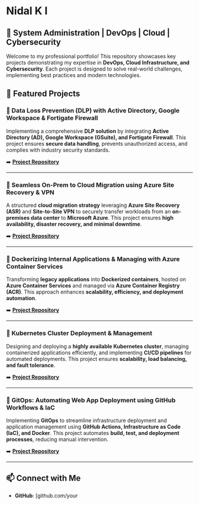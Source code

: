 # Nidal K I

## 🚀 System Administration | DevOps | Cloud | Cybersecurity

Welcome to my professional portfolio! This repository showcases key projects demonstrating my expertise in **DevOps, Cloud Infrastructure, and Cybersecurity**. Each project is designed to solve real-world challenges, implementing best practices and modern technologies.

## 📌 Featured Projects

### 🔹 Data Loss Prevention (DLP) with Active Directory, Google Workspace & Fortigate Firewall
Implementing a comprehensive **DLP solution** by integrating **Active Directory (AD), Google Workspace (GSuite), and Fortigate Firewall**. This project ensures **secure data handling**, prevents unauthorized access, and complies with industry security standards.

➡️ **[Project Repository](#)**

---

### 🔹 Seamless On-Prem to Cloud Migration using Azure Site Recovery & VPN
A structured **cloud migration strategy** leveraging **Azure Site Recovery (ASR)** and **Site-to-Site VPN** to securely transfer workloads from an **on-premises data center** to **Microsoft Azure**. This project ensures **high availability, disaster recovery, and minimal downtime**.

➡️ **[Project Repository](#)**

---

### 🔹 Dockerizing Internal Applications & Managing with Azure Container Services
Transforming **legacy applications** into **Dockerized containers**, hosted on **Azure Container Services** and managed via **Azure Container Registry (ACR)**. This approach enhances **scalability, efficiency, and deployment automation**.

➡️ **[Project Repository](#)**

---

### 🔹 Kubernetes Cluster Deployment & Management
Designing and deploying a **highly available Kubernetes cluster**, managing containerized applications efficiently, and implementing **CI/CD pipelines** for automated deployments. This project ensures **scalability, load balancing, and fault tolerance**.

➡️ **[Project Repository](#)**

---

### 🔹 GitOps: Automating Web App Deployment using GitHub Workflows & IaC
Implementing **GitOps** to streamline infrastructure deployment and application management using **GitHub Actions, Infrastructure as Code (IaC), and Docker**. This project automates **build, test, and deployment processes**, reducing manual intervention.

➡️ **[Project Repository](#)**

---

## 📫 Connect with Me
- **GitHub**: [github.com/your
